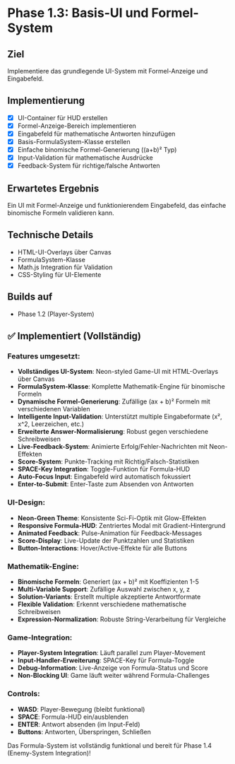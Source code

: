 # Phase 1.3: Basis-UI und Formel-System

## Ziel
Implementiere das grundlegende UI-System mit Formel-Anzeige und Eingabefeld.

## Implementierung

- [x] UI-Container für HUD erstellen
- [x] Formel-Anzeige-Bereich implementieren
- [x] Eingabefeld für mathematische Antworten hinzufügen
- [x] Basis-FormulaSystem-Klasse erstellen
- [x] Einfache binomische Formel-Generierung ((a+b)² Typ)
- [x] Input-Validation für mathematische Ausdrücke
- [x] Feedback-System für richtige/falsche Antworten

## Erwartetes Ergebnis
Ein UI mit Formel-Anzeige und funktionierendem Eingabefeld, das einfache binomische Formeln validieren kann.

## Technische Details
- HTML-UI-Overlays über Canvas
- FormulaSystem-Klasse
- Math.js Integration für Validation
- CSS-Styling für UI-Elemente

## Builds auf
- Phase 1.2 (Player-System)

## ✅ Implementiert (Vollständig)

### Features umgesetzt:
- **Vollständiges UI-System**: Neon-styled Game-UI mit HTML-Overlays über Canvas
- **FormulaSystem-Klasse**: Komplette Mathematik-Engine für binomische Formeln
- **Dynamische Formel-Generierung**: Zufällige (ax + b)² Formeln mit verschiedenen Variablen
- **Intelligente Input-Validation**: Unterstützt multiple Eingabeformate (x², x^2, Leerzeichen, etc.)
- **Erweiterte Answer-Normalisierung**: Robust gegen verschiedene Schreibweisen
- **Live-Feedback-System**: Animierte Erfolg/Fehler-Nachrichten mit Neon-Effekten
- **Score-System**: Punkte-Tracking mit Richtig/Falsch-Statistiken
- **SPACE-Key Integration**: Toggle-Funktion für Formula-HUD
- **Auto-Focus Input**: Eingabefeld wird automatisch fokussiert
- **Enter-to-Submit**: Enter-Taste zum Absenden von Antworten

### UI-Design:
- **Neon-Green Theme**: Konsistente Sci-Fi-Optik mit Glow-Effekten
- **Responsive Formula-HUD**: Zentriertes Modal mit Gradient-Hintergrund
- **Animated Feedback**: Pulse-Animation für Feedback-Messages
- **Score-Display**: Live-Update der Punktzahlen und Statistiken
- **Button-Interactions**: Hover/Active-Effekte für alle Buttons

### Mathematik-Engine:
- **Binomische Formeln**: Generiert (ax + b)² mit Koeffizienten 1-5
- **Multi-Variable Support**: Zufällige Auswahl zwischen x, y, z
- **Solution-Variants**: Erstellt multiple akzeptierte Antwortformate
- **Flexible Validation**: Erkennt verschiedene mathematische Schreibweisen
- **Expression-Normalization**: Robuste String-Verarbeitung für Vergleiche

### Game-Integration:
- **Player-System Integration**: Läuft parallel zum Player-Movement
- **Input-Handler-Erweiterung**: SPACE-Key für Formula-Toggle
- **Debug-Information**: Live-Anzeige von Formula-Status und Score
- **Non-Blocking UI**: Game läuft weiter während Formula-Challenges

### Controls:
- **WASD**: Player-Bewegung (bleibt funktional)
- **SPACE**: Formula-HUD ein/ausblenden
- **ENTER**: Antwort absenden (im Input-Feld)
- **Buttons**: Antworten, Überspringen, Schließen

Das Formula-System ist vollständig funktional und bereit für Phase 1.4 (Enemy-System Integration)!
